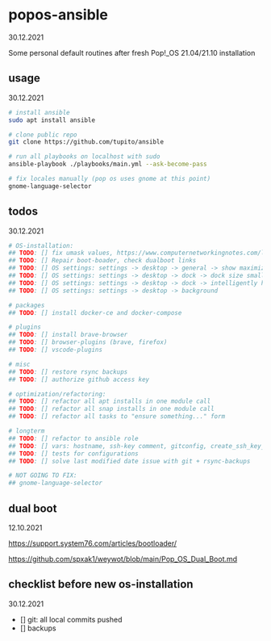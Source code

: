 # popos-ansible

30.12.2021

Some personal default routines after fresh Pop!_OS 21.04/21.10 installation

## usage 

30.12.2021

```bash
# install ansible
sudo apt install ansible

# clone public repo
git clone https://github.com/tupito/ansible

# run all playbooks on localhost with sudo
ansible-playbook ./playbooks/main.yml --ask-become-pass

# fix locales manually (pop os uses gnome at this point)
gnome-language-selector
```

## todos

30.12.2021

```bash
# OS-installation:
## TODO: [] fix umask values, https://www.computernetworkingnotes.com/linux-tutorials/how-to-change-default-umask-permission-in-linux.html
## TODO: [] Repair boot-boader, check dualboot links
## TODO: [] OS settings: settings -> desktop -> general -> show maximize button
## TODO: [] OS settings: settings -> desktop -> dock -> dock size small
## TODO: [] OS settings: settings -> desktop -> dock -> intelligently hide
## TODO: [] OS settings: settings -> desktop -> background

# packages
## TODO: [] install docker-ce and docker-compose

# plugins
## TODO: [] install brave-browser
## TODO: [] browser-plugins (brave, firefox)
## TODO: [] vscode-plugins

# misc
## TODO: [] restore rsync backups
## TODO: [] authorize github access key

# optimization/refactoring:
## TODO: [] refactor all apt installs in one module call
## TODO: [] refactor all snap installs in one module call
## TODO: [] refactor all tasks to "ensure something..." form

# longterm
## TODO: [] refactor to ansible role
## TODO: [] vars: hostname, ssh-key comment, gitconfig, create_ssh_key_only_if_doesnt_exist
## TODO: [] tests for configurations
## TODO: [] solve last modified date issue with git + rsync-backups

# NOT GOING TO FIX:
## gnome-language-selector
```

## dual boot

12.10.2021

https://support.system76.com/articles/bootloader/

https://github.com/spxak1/weywot/blob/main/Pop_OS_Dual_Boot.md

## checklist before new os-installation

30.12.2021

* [] git: all local commits pushed
* [] backups